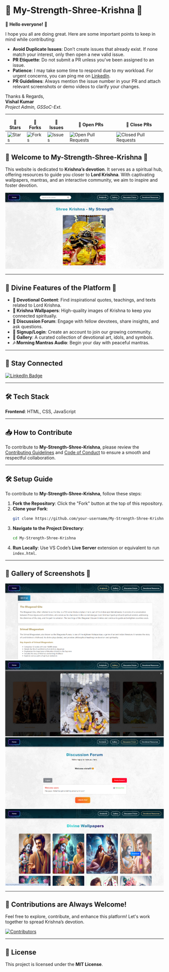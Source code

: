 # 🌸 My-Strength-Shree-Krishna 🌸

🙏 **Hello everyone!** 🙏

I hope you all are doing great. Here are some important points to keep in mind while contributing:

- **Avoid Duplicate Issues**: Don’t create issues that already exist. If none match your interest, only then open a new valid issue.
- **PR Etiquette**: Do not submit a PR unless you've been assigned to an issue.
- **Patience**: I may take some time to respond due to my workload. For urgent concerns, you can ping me on [LinkedIn](https://www.linkedin.com/in/vishal-kumar-8303a3283).
- **PR Guidelines**: Always mention the issue number in your PR and attach relevant screenshots or demo videos to clarify your changes.

Thanks & Regards,  
**Vishal Kumar**  
_Project Admin, GSSoC-Ext._

---
<table align="center">
    <thead align="center">
        <tr border: 2px;>
            <td><b>🌟 Stars</b></td>
            <td><b>🍴 Forks</b></td>
            <td><b>🐛 Issues</b></td>
            <td><b>🔔 Open PRs</b></td>
            <td><b>🔕 Close PRs</b></td>
        </tr>
     </thead>
    <tbody>
      <tr>
          <td><img alt="Stars" src="https://img.shields.io/github/stars/vishal02527/My-Strength-Shree-Krishna?style=flat&logo=github"/></td>
          <td><img alt="Forks" src="https://img.shields.io/github/forks/vishal02527/My-Strength-Shree-Krishna?style=flat&logo=github"/></td>
          <td><img alt="Issues" src="https://img.shields.io/github/issues/vishal02527/My-Strength-Shree-Krishna?style=flat&logo=github"/></td>
          <td><img alt="Open Pull Requests" src="https://img.shields.io/github/issues-pr/vishal02527/My-Strength-Shree-Krishna?style=flat&logo=github"/></td>
          <td><img alt="Closed Pull Requests" src="https://img.shields.io/github/issues-pr-closed/vishal02527/My-Strength-Shree-Krishna?style=flat&color=critical&logo=github"/></td>
      </tr>
    </tbody>
</table>

## 🌟 Welcome to My-Strength-Shree-Krishna 🌟

This website is dedicated to **Krishna’s devotion**. It serves as a spiritual hub, offering resources to guide you closer to **Lord Krishna**. With captivating wallpapers, mantras, and an interactive community, we aim to inspire and foster devotion.

![Krishna Devotion](https://github.com/vishal02527/My-Strength-Shree-Krishna/blob/main/images/Screenshot%202024-09-21%20192845.png)

---

## 🦚 Divine Features of the Platform 🦚

- **🙏 Devotional Content**: Find inspirational quotes, teachings, and texts related to Lord Krishna.
- **📸 Krishna Wallpapers**: High-quality images of Krishna to keep you connected spiritually.
- **💬 Discussion Forum**: Engage with fellow devotees, share insights, and ask questions.
- **🔑 Signup/Login**: Create an account to join our growing community.
- **🎨 Gallery**: A curated collection of devotional art, idols, and symbols.
- **🎶 Morning Mantras Audio**: Begin your day with peaceful mantras.

---

## 🔗 Stay Connected

<div id="badges">
  <a href="https://www.linkedin.com/in/vishal-kumar-8303a3283">
    <img src="https://img.shields.io/badge/Linkedin-blue?style=for-the-badge&logo=linkedin&logoColor=white" alt="LinkedIn Badge"/>
  </a>
</div>

---

## 🛠 Tech Stack

**Frontend**: HTML, CSS, JavaScript

---

## 📥 How to Contribute

To contribute to **My-Strength-Shree-Krishna**, please review the [Contributing Guidelines](./CONTRIBUTING.md) and [Code of Conduct](./CODE_OF_CONDUCT.md) to ensure a smooth and respectful collaboration.

---

## 🛠 Setup Guide

To contribute to **My-Strength-Shree-Krishna**, follow these steps:

1. **Fork the Repository**: Click the "Fork" button at the top of this repository.
2. **Clone your Fork**:
   ```bash
   git clone https://github.com/your-username/My-Strength-Shree-Krishna.git
   ```
3. **Navigate to the Project Directory**:
   ```bash
   cd My-Strength-Shree-Krishna
   ```
4. **Run Locally**: Use VS Code’s **Live Server** extension or equivalent to run `index.html`.

---

## 🌼 Gallery of Screenshots 🌼

![Krishna's Teachings](https://github.com/vishal02527/My-Strength-Shree-Krishna/blob/main/images/Screenshot%202024-09-21%20193021.png)
![Forum for Devotees](https://github.com/vishal02527/My-Strength-Shree-Krishna/blob/main/images/Screenshot%202024-09-21%20193055.png)
![Devotional Art](https://github.com/vishal02527/My-Strength-Shree-Krishna/blob/main/images/Screenshot%202024-09-21%20193214.png)
![Krishna's Teachings](https://github.com/vishal02527/My-Strength-Shree-Krishna/blob/main/images/Screenshot%202024-09-21%20193327.png)

---

## 🎉 Contributions are Always Welcome!

Feel free to explore, contribute, and enhance this platform! Let's work together to spread Krishna’s devotion.

[![Contributors](https://contrib.rocks/image?repo=vishal02527/My-Strength-Shree-Krishna)](https://github.com/vishal02527/My-Strength-Shree-Krishna/graphs/contributors)

---

## 📜 License

This project is licensed under the **MIT License**.

